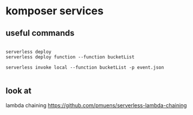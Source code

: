 # komposer services

## useful commands

```

serverless deploy
serverless deploy function --function bucketList

serverless invoke local --function bucketList -p event.json


```

## look at

lambda chaining
https://github.com/pmuens/serverless-lambda-chaining

